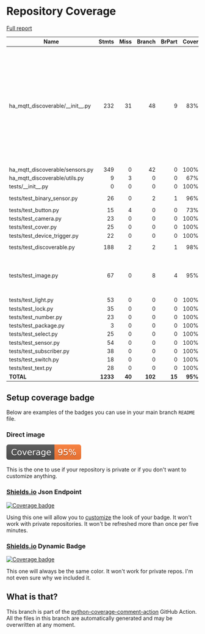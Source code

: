 # Repository Coverage

[Full report](https://htmlpreview.github.io/?https://github.com/unixorn/ha-mqtt-discoverable/blob/python-coverage-comment-action-data/htmlcov/index.html)

| Name                                   |    Stmts |     Miss |   Branch |   BrPart |   Cover |   Missing |
|--------------------------------------- | -------: | -------: | -------: | -------: | ------: | --------: |
| ha\_mqtt\_discoverable/\_\_init\_\_.py |      232 |       31 |       48 |        9 |     83% |238-242, 248-252, 260-274, 278, 292, 316-317, 335-339, 375-376, 404, 440, 452-461 |
| ha\_mqtt\_discoverable/sensors.py      |      349 |        0 |       42 |        0 |    100% |           |
| ha\_mqtt\_discoverable/utils.py        |        9 |        3 |        0 |        0 |     67% |     40-42 |
| tests/\_\_init\_\_.py                  |        0 |        0 |        0 |        0 |    100% |           |
| tests/test\_binary\_sensor.py          |       26 |        0 |        2 |        1 |     96% |  43->exit |
| tests/test\_button.py                  |       15 |        4 |        0 |        0 |     73% |     24-28 |
| tests/test\_camera.py                  |       23 |        0 |        0 |        0 |    100% |           |
| tests/test\_cover.py                   |       25 |        0 |        0 |        0 |    100% |           |
| tests/test\_device\_trigger.py         |       22 |        0 |        0 |        0 |    100% |           |
| tests/test\_discoverable.py            |      188 |        2 |        2 |        1 |     98% |   224-225 |
| tests/test\_image.py                   |       67 |        0 |        8 |        4 |     95% |74->exit, 82->84, 84->86, 86->exit |
| tests/test\_light.py                   |       53 |        0 |        0 |        0 |    100% |           |
| tests/test\_lock.py                    |       35 |        0 |        0 |        0 |    100% |           |
| tests/test\_number.py                  |       23 |        0 |        0 |        0 |    100% |           |
| tests/test\_package.py                 |        3 |        0 |        0 |        0 |    100% |           |
| tests/test\_select.py                  |       25 |        0 |        0 |        0 |    100% |           |
| tests/test\_sensor.py                  |       54 |        0 |        0 |        0 |    100% |           |
| tests/test\_subscriber.py              |       38 |        0 |        0 |        0 |    100% |           |
| tests/test\_switch.py                  |       18 |        0 |        0 |        0 |    100% |           |
| tests/test\_text.py                    |       28 |        0 |        0 |        0 |    100% |           |
|                              **TOTAL** | **1233** |   **40** |  **102** |   **15** | **95%** |           |


## Setup coverage badge

Below are examples of the badges you can use in your main branch `README` file.

### Direct image

[![Coverage badge](https://raw.githubusercontent.com/unixorn/ha-mqtt-discoverable/python-coverage-comment-action-data/badge.svg)](https://htmlpreview.github.io/?https://github.com/unixorn/ha-mqtt-discoverable/blob/python-coverage-comment-action-data/htmlcov/index.html)

This is the one to use if your repository is private or if you don't want to customize anything.

### [Shields.io](https://shields.io) Json Endpoint

[![Coverage badge](https://img.shields.io/endpoint?url=https://raw.githubusercontent.com/unixorn/ha-mqtt-discoverable/python-coverage-comment-action-data/endpoint.json)](https://htmlpreview.github.io/?https://github.com/unixorn/ha-mqtt-discoverable/blob/python-coverage-comment-action-data/htmlcov/index.html)

Using this one will allow you to [customize](https://shields.io/endpoint) the look of your badge.
It won't work with private repositories. It won't be refreshed more than once per five minutes.

### [Shields.io](https://shields.io) Dynamic Badge

[![Coverage badge](https://img.shields.io/badge/dynamic/json?color=brightgreen&label=coverage&query=%24.message&url=https%3A%2F%2Fraw.githubusercontent.com%2Funixorn%2Fha-mqtt-discoverable%2Fpython-coverage-comment-action-data%2Fendpoint.json)](https://htmlpreview.github.io/?https://github.com/unixorn/ha-mqtt-discoverable/blob/python-coverage-comment-action-data/htmlcov/index.html)

This one will always be the same color. It won't work for private repos. I'm not even sure why we included it.

## What is that?

This branch is part of the
[python-coverage-comment-action](https://github.com/marketplace/actions/python-coverage-comment)
GitHub Action. All the files in this branch are automatically generated and may be
overwritten at any moment.